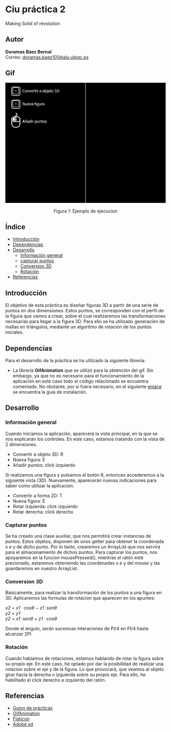 # Ciu práctica 2
Making Solid of revolution

## Autor 
**Doramas Báez Bernal** <br/>
Correo: doramas.baez101@alu.ulpgc.es

## Gif
<div align="center">
  <img src="/main/animacion.gif" alt="gif de la practica 2">
  <p align="center">
    Figura 1: Ejemplo de ejecucion
  </p>
</div>

## Índice
* [Introducción](#introducción)
* [Dependencias](#dependencias) 
* [Desarrollo](#desarrollo)
    * [Información general](#informaciónGeneral)
    * [capturar puntos](#capturar)
    * [Conversion 3D](#conversion)
    * [Rotación](#rotación)
* [Referencias](#referencias)

## Introducción
El objetivo de esta práctica es diseñar figuras 3D a partir de una serie de puntos en dos dimensiones. Estos puntos, se corresponden con el perfil de la figura que vamos a crear, sobre el cual realizaremos las transformaciones necesarias para llegar a la figura 3D. Para ello se ha utilizado generación de mallas en triángulos, mediante un algoritmo de rotación de los puntos iniciales.

## Dependencias
Para el desarrollo de la práctica se ha utilizado la siguiente librería:
* La librería **GifAnimation** que se utilizó para la obtención del gif. Sin embargo, ya que no es necesario para el funcionamiento de la aplicación en este caso todo el código relacionado se encuentra comentado. No obstante, por si fuera necesario, en el siguiente [enlace](https://github.com/extrapixel/gif-animation) se encuentra la guía de instalación.

## Desarrollo

### Información general <a id="informaciónGeneral"></a>

Cuando iniciamos la aplicación, aparecerá la vista principal, en la que se nos explicarán los controles. En este caso, estamos tratando con la vista de 2 dimensiones.
- Convertir a objeto 3D: R
- Nueva figura: E
- Añadir puntos: click izquierdo 

Si realizamos una figura y pulsamos el botón R, entonces accederemos a la siguiente vista (3D). Nuevamente, aparecerán nuevas indicaciones para saber como utilizar la aplicacion.
- Convertir a forma 2D: T
- Nueva figura: E
- Rotar izquierda: click izquierdo
- Rotar derecha: click derecho


### Capturar puntos <a id="capturar"></a>
Se ha creado una clase auxiliar, que nos permitirá crear instancias de puntos. Estos objetos, disponen de unos getter para obtener la coordenada x e y de dicho punto. Por lo tanto, crearemos un ArrayList<puntos> que nos servirá para el almacenamiento de dichos puntos. Para capturar los puntos, nos apoyaremos en la funcion mousePressed(), mientras el ratón esté precionado, estaremos obteniendo las coordenadas x e y del mouse y las guardaremos en nuestro ArrayList.

### Conversion 3D <a id="conversion"></a>
Básicamente, para realizar la transformación de los puntos a una figura en 3D. Aplicaremos las formulas de rotacion que aparecen en los apuntes:

*x2 = x1 · cosθ − z1 ·senθ* <br/>
*y2 = y1* <br/>
*z2 = x1 ·senθ + z1 · cosθ* <br/>

Donde el ángulo, serán sucesivas interaciones de PI/4 en PI/4 hasta alcanzar 2PI

### Rotación
Cuando hablamos de rotaciones, estamos hablando de rotar la figura sobre su propio eje. En este caso, he optado por dar la posibilidad de realizar una rotacion sobre el eje y de la figura. Lo que provocará, que veamos al objeto girar hacia la derecha o izquierda sobre su propio eje. Para ello, he habilitado el click derecho e izquierdo del ratón.


## Referencias

* [Guion de prácticas](https://cv-aep.ulpgc.es/cv/ulpgctp20/pluginfile.php/126724/mod_resource/content/22/CIU_Pr_cticas.pdf)
* [GifAnimation](https://github.com/extrapixel/gif-animation)
* [Flaticon](https://www.flaticon.com/free-icon/mouse-left-button_32041?term=mouse%20left&page=1&position=32)
* [Adobe xd](https://www.adobe.com/es/products/xd.html)
